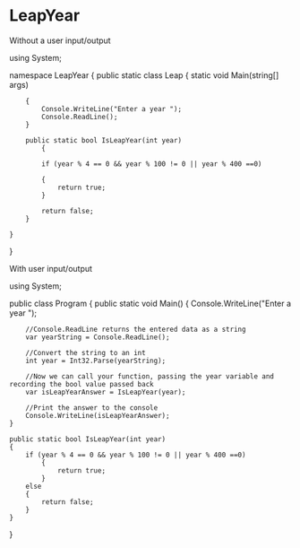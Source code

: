 # LeapYear
Without a user input/output

using System;

namespace LeapYear
{
    public static class Leap
    {
        static void Main(string[] args)

        {
            Console.WriteLine("Enter a year ");
            Console.ReadLine();
        }

        public static bool IsLeapYear(int year)
            { 

            if (year % 4 == 0 && year % 100 != 0 || year % 400 ==0)

            {
                return true;
            }

            return false;
        }

    }
}


With user input/output

using System;

public class Program
{
    public static void Main()
    {
        Console.WriteLine("Enter a year ");

        //Console.ReadLine returns the entered data as a string
        var yearString = Console.ReadLine();

        //Convert the string to an int
        int year = Int32.Parse(yearString);

        //Now we can call your function, passing the year variable and recording the bool value passed back
        var isLeapYearAnswer = IsLeapYear(year);

        //Print the answer to the console
        Console.WriteLine(isLeapYearAnswer);
    }

    public static bool IsLeapYear(int year)
    { 
        if (year % 4 == 0 && year % 100 != 0 || year % 400 ==0)
            {
                return true;
            }
        else
        {
            return false;
        }
    }
}
